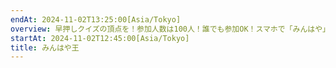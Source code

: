 ```yaml
---
endAt: 2024-11-02T13:25:00[Asia/Tokyo]
overview: 早押しクイズの頂点を！参加人数は100人！誰でも参加OK！スマホで「みんはや」ダウンロードお願いします！
startAt: 2024-11-02T12:45:00[Asia/Tokyo]
title: みんはや王
---
```

